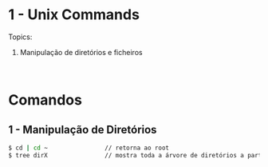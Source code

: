 # 1 - Unix Commands

Topics:

1. Manipulação de diretórios e ficheiros

<br>

# Comandos

## 1 - Manipulação de Diretórios

```bash
$ cd | cd ~                // retorna ao root
$ tree dirX                // mostra toda a árvore de diretórios a partir de dirX
```